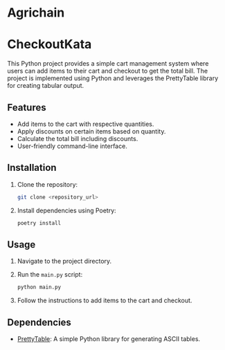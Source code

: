 # Agrichain

# CheckoutKata

This Python project provides a simple cart management system where users can add items to their cart and checkout to get the total bill. The project is implemented using Python and leverages the PrettyTable library for creating tabular output.

## Features

- Add items to the cart with respective quantities.
- Apply discounts on certain items based on quantity.
- Calculate the total bill including discounts.
- User-friendly command-line interface.

## Installation

1. Clone the repository:

    ```bash
    git clone <repository_url>
    ```

2. Install dependencies using Poetry:

    ```bash
    poetry install
    ```

## Usage

1. Navigate to the project directory.
2. Run the `main.py` script:

    ```bash
    python main.py
    ```

3. Follow the instructions to add items to the cart and checkout.

## Dependencies

- [PrettyTable](https://pypi.org/project/prettytable/): A simple Python library for generating ASCII tables.